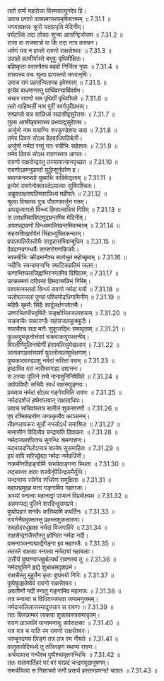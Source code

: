

  
ततो रामो महातेजा विस्मयात्पुनरेव हि।  
उवाच प्रणतो वाक्यमगस्त्यमृषिसत्तमम् ॥ 7.31.1 ॥   
भगवन्राक्षसः क्रूरो यदाप्रभृति मेदिनीम्।  
पर्यटत्किं तदा लोकाः शून्या आसन्द्विजोत्तम ॥ 7.31.2 ॥   
राजा वा राजमात्रो वा किं तदा नात्र कश्चन।  
धर्षणं यत्र न प्राप्तो रावणो राक्षसेश्वरः ॥ 7.31.3 ॥   
उताहो हतवीर्यास्ते बभूवुः पृथिवीक्षितः।  
बहिष्कृता वरास्त्रैश्च बहवो निर्जिता नृपाः ॥ 7.31.4 ॥   
राघवस्य वचः श्रुत्वा ह्यगस्त्यो भगवानृषिः।  
उवाच रामं प्रहसन्पितामह इवेश्वरम् ॥ 7.31.5 ॥   
इत्येवं बाधमानस्तु पार्थिवान्पार्थिवर्षभ।  
चचार रावणो राम पृथिवीं पृथिवीपते ॥ 7.31.6 ॥   
ततो माहिष्मतीं नाम पुरीं स्वर्गपुरीप्रभाम्।  
सम्प्राप्तो यत्र सान्निध्यं सदासीद्वसुरेतसः ॥ 7.31.7 ॥   
तुल्य आसीन्नृपस्तस्य प्रभावाद्वसुरेतसः।  
अर्जुनो नाम यत्राग्निः शरकुण्डेशयः सदा ॥ 7.31.8 ॥   
तमेव दिवसं सोऽथ हैहयाधिपतिर्बली।  
अर्जुनो नर्मदां रन्तुं गतः स्त्रीभिः सहेश्वरः ॥ 7.31.9 ॥   
तमेव दिवसं सोऽथ रावणस्तत्र आगतः।  
रावणो राक्षसेन्द्रस्तु तस्यामात्यानपृच्छत ॥ 7.31.10 ॥   
रावणोऽहमनुप्राप्तो युद्धेप्सुर्नृवरेण ह।  
ममागमनमप्यग्रे युष्माभिः सन्निवेद्यताम् ॥ 7.31.11 ॥   
इत्येवं रावणेनोक्तास्तेऽमात्याः सुविपश्चितः।  
अब्रुवन्राक्षसपतिमसान्निध्यं महीपतेः ॥ 7.31.12 ॥   
श्रुत्वा विश्रवसः पुत्रः पौराणामर्जुनं गतम्।  
अपसृत्यागतो विन्ध्यं हिमवत्सन्निभं गिरिम् ॥ 7.31.13 ॥   
स तमभ्रमिवाविष्टमुद्भ्रन्तमिव मेदिनीम्।  
अपश्यद्रावणो विन्ध्यमालिखन्तमिवाम्बरम् ॥ 7.31.14 ॥   
सहस्रशिखरोपेतं सिंहाध्युषितकन्दरम्।  
प्रपातपतितैस्तोयैः साट्टहासमिवाम्बुधिम् ॥ 7.31.15 ॥   
देवदानवगन्धर्वैः साप्सरोगणकिन्नरैः।  
स्वस्त्रीभिः क्रीडमानैश्च स्वर्गभूतं महोच्छ्रयम् ॥ 7.31.16 ॥   
नदीभिः स्यन्दमानाभिः स्फटिकप्रतिमं जलम्।  
फणाभिश्चलजिह्वाभिरनन्तमिव विष्ठितम् ॥ 7.31.17 ॥   
उत्क्रामन्तं दरीवन्तं हिमवत्सन्निभं गिरिम्।  
पश्यमानस्ततो विन्ध्यं रावणो नर्मदां ययौ ॥ 7.31.18 ॥   
चलोपलजलां पुण्यां पश्चिमोदधिगामिनीम् ॥ 7.31.19 ॥   
महिषैः सृमरैः सिंहैः शार्दूलर्क्षगजोत्तमैः।  
उष्णाभितप्तैस्तृषितैः सङ्क्षोभितजलाशयाम् ॥ 7.31.20 ॥   
चक्रवाकैः सकारण्डैः सहंसजलकुक्कुटैः।  
सारसैश्च सदा मत्तैः सुकूजद्भिः समावृताम् ॥ 7.31.21 ॥   
फुल्लद्रुमकृतोत्तंसां चक्रवाकयुगस्तनीम्।  
विस्तीर्णपुलिनश्रोणीं हंसावलिसुमेखलाम् ॥ 7.31.22 ॥   
जलावगाहसंस्पर्शां फुल्लोत्पलशुभेक्षणाम्।  
पुष्पकादवरुह्याशु नर्मदां सरितां वराम् ॥ 7.31.23 ॥   
इष्टामिव वरां नारीमवगाह्य दशाननः।  
स तस्याः पुलिने रम्ये नानामुनिनिषेविते ॥ 7.31.24 ॥   
उपोपविष्टैः सचिवैः सार्धं राक्षसपुङ्गवः।  
प्रख्याय नर्मदां सोऽथ गङ्गेयमिति रावणः ॥ 7.31.25 ॥   
नर्मदादर्शजं हर्षमाप्तवान् राक्षसाधिपः।  
उवाच सचिवांस्तत्र सलीलं शुकसारणौ ॥ 7.31.26 ॥   
एष रश्मिसहस्रेण जगत्कृत्वैव काञ्चनम्।  
तीक्ष्णतापकरः सूर्यो नभसोऽर्धं समाश्रितः ॥ 7.31.27 ॥   
मामासीनं विदित्वैव चन्द्रायति दिवाकरः ॥ 7.31.28 ॥   
नर्मदाजलशीतश्च सुगन्धिः श्रमनाशनः।  
मद्भयादनिलोऽप्यत्र वात्येष सुसमाहितः ॥ 7.31.29 ॥   
इयं वापि सरिच्छ्रेष्ठा नर्मदा नर्मवर्धिनी।  
नक्रमीनविहङ्गोर्मिः सभयेवाङ्गना स्थिता ॥ 7.31.30 ॥   
तद्भवन्तः क्षताः शस्त्रैर्नृपैरिन्द्रसमैर्युधि।  
चन्दनस्य रसेनेव रुधिरेण समुक्षिताः ॥ 7.31.31 ॥   
महापद्ममुखा मत्ता गङ्गामिव गहागजाः।  
अस्यां स्नात्वा महानद्यां पाप्मानं विप्रमोक्ष्यथ ॥ 7.31.32 ॥   
अहमप्यद्य पुलिने शरदिन्दुसमप्रभे।  
पुष्पोपहारं शनकैः करिष्यामि कपर्दिनः ॥ 7.31.33 ॥   
रावणेनैवमुक्तास्तु प्रहस्तशुकसारणाः।  
समहोदरधूम्राक्षा नर्मदां विजगाहिरे ॥ 7.31.34 ॥   
राक्षसेन्द्रगजैस्तैस्तु क्षोभिता नर्मदा नदी।  
वामनाञ्जनपद्माद्यैर्गङ्गा इव महागजैः ॥ 7.31.35 ॥   
ततस्ते राक्षसाः स्नात्वा नर्मदायां महाबलाः।  
उत्तीर्य पुष्पाण्याजह्रुर्बल्यर्थं रावणस्य तु ॥ 7.31.36 ॥   
नर्मदापुलिने हृद्ये शुभ्राभ्रसदृशप्रभे।  
राक्षसैस्तु मुहूर्तेन कृतः पुष्पमयो गिरिः ॥ 7.31.37 ॥   
पुष्पेषूपहृतेष्वेवं रावणो राक्षसेश्वरः।  
अवतीर्णो नदीं स्नातुं गङ्गामिव महागजः ॥ 7.31.38 ॥   
तत्र स्नात्वा च विधिवज्जप्त्वा जप्यमनुत्तमम्।  
नर्मदासलिलात्तस्मादुत्ततार स रावणः ॥ 7.31.39 ॥   
ततः क्लिन्नाम्बरं त्यक्त्वा शुक्लवस्त्रसमावृतम्।  
रावणं प्राञ्जलिं यान्तमन्वयुः सर्वराक्षसाः ॥ 7.31.40 ॥   
यत्र यत्र च याति स्म रावणो राक्षसेश्वरः।  
जाम्बूनदमयं लिङ्गं तत्र तत्र स्म नीयते ॥ 7.31.41 ॥   
वालुकावेदिमध्ये तु तल्लिङ्गं स्थाप्य रावणः।  
अर्चयामास गन्धैश्च पुष्पैश्चामृतगन्धिभिः ॥ 7.31.42 ॥   
ततः सतामार्तिहरं परं वरं वरप्रदं चन्द्रमयूखभूषणम्।  
समर्चयित्वा स निशाचरो जगौ प्रसार्य हस्तान्प्रणनर्त चाग्रतः ॥ 7.31.43 ॥   
